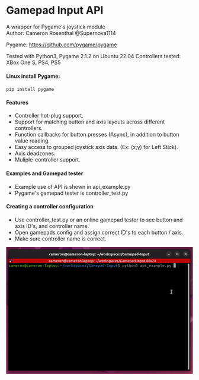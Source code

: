 # Gamepad Input API
A wrapper for Pygame's joystick module
<br>
Author: Cameron Rosenthal @Supernova1114
<br>

Pygame: https://github.com/pygame/pygame

Tested with Python3, Pygame 2.1.2 on Ubuntu 22.04
Controllers tested: XBox One S, PS4, PS5

#### Linux install Pygame: 

    pip install pygame

#### Features
- Controller hot-plug support.
- Support for matching button and axis layouts across different controllers.
- Function callbacks for button presses (Async), in addition to button value reading.
- Easy access to grouped joystick axis data. (Ex: (x,y) for Left Stick).
- Axis deadzones.
- Muliple-controller support.
#### Examples and Gamepad tester
- Example use of API is shown in api_example.py
- Pygame's gamepad tester is controller_test.py
#### Creating a controller configuration
- Use controller_test.py or an online gamepad tester to see button and axis ID's, and controller name.
- Open gamepads.config and assign correct ID's to each button / axis.
- Make sure controller name is correct.

![](repo-images/gamepad-input.gif)
